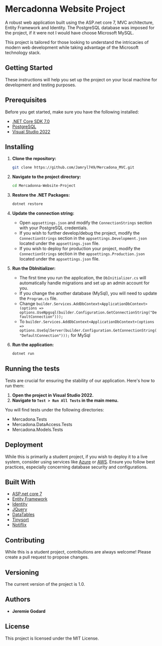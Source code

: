 # Mercadonna Website Project

A robust web application built using the ASP.net core 7, MVC architecture, Entity Framework and Identity.
The PostgreSQL database was imposed for the project, if it were not I would have choose Microsoft MySQL.

This project is tailored for those looking to understand the intricacies of modern web development while taking advantage of the Microsoft technology stack.

## Getting Started

These instructions will help you set up the project on your local machine for development and testing purposes.

## Prerequisites

Before you get started, make sure you have the following installed:

- [.NET Core SDK 7.0](https://dotnet.microsoft.com/download/dotnet/7.0)
- [PostgreSQL](https://www.postgresql.org/download/)
- [Visual Studio 2022](https://visualstudio.microsoft.com/downloads/)

## Installing

1. **Clone the repository:**
    ```bash
    git clone https://github.com/Jamryl749/Mercadona_MVC.git
    ```

2. **Navigate to the project directory:**
    ```bash
    cd Mercadonna-Website-Project
    ```

3. **Restore the .NET Packages:**
    ```bash
    dotnet restore
    ```

4. **Update the connection string:** 
    - Open `appsettings.json` and modify the `ConnectionStrings` section with your PostgreSQL credentials.
    - If you wish to further develop/debug the project, modify the `ConnectionStrings` section in the `appsettings.Development.json` located under the `appsettings.json` file.
    - If you wish to deploy for production your project, modify the `ConnectionStrings` section in the `appsettings.Production.json` located under the `appsettings.json` file.

5. **Run the DbInitializer:**
    - The first time you run the application, the `DbInitializer.cs` will automatically handle migrations and set up an admin account for you.
    - If you change the another database (MySql), you will need to update the `Program.cs` file.
    - Change ```builder.Services.AddDbContext<ApplicationDbContext>(options =>
    options.UseNpgsql(builder.Configuration.GetConnectionString("DefaultConnection")));```
    - To ```builder.Services.AddDbContext<ApplicationDbContext>(options =>
   options.UseSqlServer(builder.Configuration.GetConnectionString("DefaultConnection")));``` for MySql

6. **Run the application:**
    ```bash
    dotnet run
    ```

## Running the tests

Tests are crucial for ensuring the stability of our application. Here's how to run them:

1. **Open the project in Visual Studio 2022.**
2. **Navigate to `Test > Run All Tests` in the main menu.**

You will find tests under the following directories:
- Mercadona.Tests
- Mercadona.DataAccess.Tests
- Mercadona.Models.Tests

## Deployment

While this is primarily a student project, if you wish to deploy it to a live system, consider using services like [Azure](https://azure.microsoft.com/) or [AWS](https://aws.amazon.com/). Ensure you follow best practices, especially concerning database security and configurations.

## Built With

- [ASP.net core 7](https://dotnet.microsoft.com/)
- [Entity Framework](https://docs.microsoft.com/ef/)
- [Identity](https://docs.microsoft.com/aspnet/core/security/authentication/identity)
- [JQuery](https://jquery.com/)
- [DataTables](https://datatables.net/)
- [Tinysort](http://tinysort.sjeiti.com/)
- [Notiflix](https://www.notiflix.com/)

## Contributing

While this is a student project, contributions are always welcome! Please create a pull request to propose changes.

## Versioning

The current version of the project is 1.0.

## Authors

- **Jeremie Godard**

## License

This project is licensed under the MIT License.
